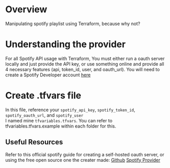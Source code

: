 # Overview
Manipulating spotify playlist using Terraform, because why not?

# Understanding the provider
For all Spotify API usage with Terraform, You must either run a oauth server locally and just provide the API key, or use something online and provide all 4 necessary features (api, token_id, user, and oauth_url). You will need to create a Spotify Developer account [here](https://developer.spotify.com/)

# Create .tfvars file
In this file, reference your `spotify_api_key`, `spotify_token_id`, `spotify_oauth_url`, and `spotify_user`
<br> I named mine `tfvariables.tfvars`. You can refer to tfvariables.tfvars.example within each folder for this.

## Useful Resources
Refer to this official spotify guide for creating a self-hosted oauth server, or using the free open source one the creater made: [Github](https://github.com/conradludgate/terraform-provider-spotify)
[Spotify Provider](https://registry.terraform.io/providers/conradludgate/spotify/latest/docs)
